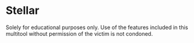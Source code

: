 # Stellar
Solely for educational purposes only. Use of the features included in this multitool without permission of the victim is not condoned.
